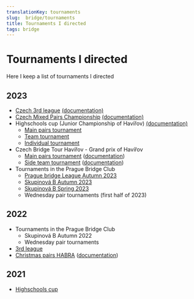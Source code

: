 ```yaml
---
translationKey: tournaments
slug:  bridge/tournaments
title: Tournaments I directed
tags: bridge
---
```


# Tournaments I directed

Here I keep a list of tournaments I directed

## 2023
- [Czech 3rd league](https://matrikacbs.cz/Detail-turnaje.aspx?id=5055) [(documentation)](https://bridge.zdenektomis.eu/2023/3-liga/)
- [Czech Mixed Pairs Championship](https://www.matrikacbs.cz/Detail-turnaje.aspx?id=5056) [(documentation)](https://bridge.zdenektomis.eu/2023/mcr-mix/)
- Highschools cup (Junior Championship of Havířov) [(documentation)](https://jmh.bridzhavirov.cz/2023/)
  - [Main pairs tournament](https://matrikacbs.cz/Detail-turnaje.aspx?id=4906)
  - [Team tournament](https://matrikacbs.cz/Detail-turnaje.aspx?id=4907)
  - [Individual tournament](https://matrikacbs.cz/Detail-turnaje.aspx?id=4905)
- Czech Bridge Tour Havířov - Grand prix of Havířov
  - [Main pairs tournament](https://matrikacbs.cz/Detail-turnaje.aspx?id=4853) ([documentation](http://www.bridgebase.6f.sk/results/ZT/2023/vc-havirov/start.php))
  - [Side team tournament](https://matrikacbs.cz/Detail-turnaje.aspx?id=4854) ([documentation](http://www.bridgebase.6f.sk/results/ZT/2023/vc-havirov-tymy/start.php))
- Tournaments in the Prague Bridge Club
  -  [Prague bridge League Autumn 2023](http://www.bridgebase.6f.sk/results/AK/2023/PL23P/start.php)
  -  [Skupinová B Autumn 2023](https://vysledky.zdenektomis.eu/tournament/skupinova-b-podzim-2023)
  -  [Skupinová B Spring 2023](https://vysledky.zdenektomis.eu/tournament/skupinova-b-jaro-2023)
  -  Wednesday pair tournaments (first half of 2023)

## 2022

- Tournaments in the Prague Bridge Club
  - Skupinová B Autumn 2022
  - Wednesday pair tournaments
- [3rd league](https://matrikacbs.cz/Detail-turnaje.aspx?id=4711)
- [Christmas pairs HABRA](https://matrikacbs.cz/Detail-turnaje.aspx?id=4747) ([documentation](http://www.bridgebase.6f.sk/results/ZF/2022/VanocniHABRA/start.php))

## 2021
- [Highschools cup](https://matrikacbs.cz/Detail-turnaje.aspx?id=4479)